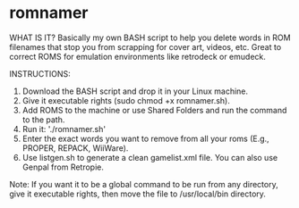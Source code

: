 # romnamer

WHAT IS IT?
Basically my own BASH script to help you delete words in ROM filenames that stop you from scrapping for cover art, videos, etc. Great to correct ROMS for emulation environments like retrodeck or emudeck.

INSTRUCTIONS:
1. Download the BASH script and drop it in your Linux machine.
2. Give it executable rights (sudo chmod +x romnamer.sh).
3. Add ROMS to the machine or use Shared Folders and run the command to the path.
4. Run it: './romnamer.sh'
5. Enter the exact words you want to remove from all your roms (E.g., PROPER, REPACK, WiiWare).
6. Use listgen.sh to generate a clean gamelist.xml file. You can also use Genpal from Retropie.

Note: If you want it to be a global command to be run from any directory, give it executable rights, then move the file to /usr/local/bin directory.
